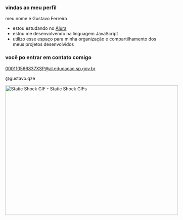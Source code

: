 ###  vindas ao meu perfil

meu nome é Gustavo Ferreira 

- estou estudando no [Alura](https://www.alura.com.br)
- estou me desenvolvendo na linguagem JavaScript
- utilizo esse espaço para minha organização e compartilhamento dos meus projetos desenvolvidos

### você po entrar em contato comigo 

000110566837XSP@al.educacao.sp.gov.br

@gustavo.qze


<img src="https://media1.tenor.com/m/QsuyQE_Xi3kAAAAC/static-shock.gif" width="546" height="411.5373134328358" alt="Static Shock GIF - Static Shock GIFs" style="max-width: 546px;">
